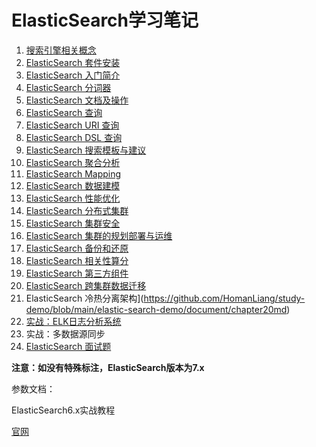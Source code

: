# ElasticSearch学习笔记

1. [搜索引擎相关概念](https://github.com/HomanLiang/study-demo/blob/main/elastic-search-demo/document/chapter1.md)
2. [ElasticSearch 套件安装](https://github.com/HomanLiang/study-demo/blob/main/elastic-search-demo/document/chapter2.md)
3. [ElasticSearch 入门简介](https://github.com/HomanLiang/study-demo/blob/main/elastic-search-demo/document/chapter3.md)
4. [ElasticSearch 分词器](https://github.com/HomanLiang/study-demo/blob/main/elastic-search-demo/document/chapter4.md)
5. [ElasticSearch 文档及操作](https://github.com/HomanLiang/study-demo/blob/main/elastic-search-demo/document/chapter5.md)
6. [ElasticSearch 查询](https://github.com/HomanLiang/study-demo/blob/main/elastic-search-demo/document/chapter6.md)
7. [ElasticSearch URI 查询](https://github.com/HomanLiang/study-demo/blob/main/elastic-search-demo/document/chapter7.md)
8. [ElasticSearch DSL 查询](https://github.com/HomanLiang/study-demo/blob/main/elastic-search-demo/document/chapter8.md)
9. [ElasticSearch 搜索模板与建议](https://github.com/HomanLiang/study-demo/blob/main/elastic-search-demo/document/chapter9.md)
10. [ElasticSearch 聚合分析](https://github.com/HomanLiang/study-demo/blob/main/elastic-search-demo/document/chapter10.md)
11. [ElasticSearch Mapping](https://github.com/HomanLiang/study-demo/blob/main/elastic-search-demo/document/chapter11.md)
12. [ElasticSearch 数据建模](https://github.com/HomanLiang/study-demo/blob/main/elastic-search-demo/document/chapter12.md)
13. [ElasticSearch 性能优化](https://github.com/HomanLiang/study-demo/blob/main/elastic-search-demo/document/chapter13.md)
14. [ElasticSearch 分布式集群](https://github.com/HomanLiang/study-demo/blob/main/elastic-search-demo/document/chapter14.md)
15. [ElasticSearch 集群安全](https://github.com/HomanLiang/study-demo/blob/main/elastic-search-demo/document/chapter15.md)
16. [ElasticSearch 集群的规划部署与运维](https://github.com/HomanLiang/study-demo/blob/main/elastic-search-demo/document/chapter16.md)
17. [ElasticSearch 备份和还原](https://github.com/HomanLiang/study-demo/blob/main/elastic-search-demo/document/chapter17.md)
18. [ElasticSearch 相关性算分](https://github.com/HomanLiang/study-demo/blob/main/elastic-search-demo/document/chapter18.md)
19. [ElasticSearch 第三方组件](https://github.com/HomanLiang/study-demo/blob/main/elastic-search-demo/document/chapter19.md)
20. [ElasticSearch 跨集群数据迁移](https://github.com/HomanLiang/study-demo/blob/main/elastic-search-demo/document/chapter20md)
21. ElasticSearch 冷热分离架构](https://github.com/HomanLiang/study-demo/blob/main/elastic-search-demo/document/chapter20md)
22. [实战：ELK日志分析系统](https://github.com/HomanLiang/study-demo/blob/main/elastic-search-demo/document/chapter22.md)
23. 实战：多数据源同步
24. [ElasticSearch 面试题](https://github.com/HomanLiang/study-demo/blob/main/elastic-search-demo/document/chapterXX.md)



**注意：如没有特殊标注，ElasticSearch版本为7.x**



参数文档：

ElasticSearch6.x实战教程

[官网](https://www.elastic.co/guide/en/elasticsearch/reference/7.4/index.html)
